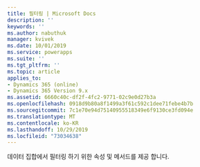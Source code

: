 ```yaml
---
title: 필터링 | Microsoft Docs
description: ''
keywords: ''
ms.author: nabuthuk
manager: kvivek
ms.date: 10/01/2019
ms.service: powerapps
ms.suite: ''
ms.tgt_pltfrm: ''
ms.topic: article
applies_to:
- Dynamics 365 (online)
- Dynamics 365 Version 9.x
ms.assetid: 6660c40c-df2f-4fc2-9771-02c9e0d27b3a
ms.openlocfilehash: 0918d9b80a8f1499a3f61c592c1dee71febe4b7b
ms.sourcegitcommit: 7c1e70e94d75140955518349e6f9130ce3fd094e
ms.translationtype: MT
ms.contentlocale: ko-KR
ms.lasthandoff: 10/29/2019
ms.locfileid: "73034638"
---
```

데이터 집합에서 필터링 하기 위한 속성 및 메서드를 제공 합니다.
